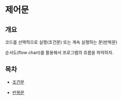 # 제어문

## 개요

코드를 선택적으로 실행(조건문)
또는 계속 실행하는 문(반복문)

순서도(flow chart)를 활용해서 프로그램의 흐름을 파악하자.

## 목차

- [조건문](./conditional_statement.md)

- [반복문](./loop_statement.md)
